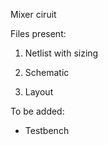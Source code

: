 Mixer ciruit

Files present:

1. Netlist with sizing

2. Schematic 

3. Layout

To be added:

- Testbench
